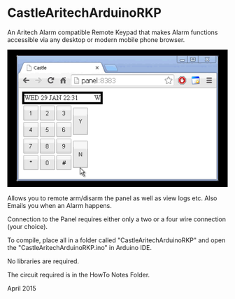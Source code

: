 CastleAritechArduinoRKP
=======================

An Aritech Alarm compatible Remote Keypad that makes Alarm functions
accessible via any desktop or modern mobile phone browser.

![animation demo](https://github.com/OzmoOzmo/CastleAritechArduinoRKP/blob/d3811089084ef876fd581825e4229804a5692861/HowTo/ArduinoAritechInternetKeypadLoop.gif?raw=true)

Allows you to remote arm/disarm the panel as well as view logs etc.
Also Emails you when an Alarm happens.

Connection to the Panel requires either only a two or a four wire connection (your choice).


To compile, place all in a folder called "CastleAritechArduinoRKP"
and open the "CastleAritechArduinoRKP.ino" in Arduino IDE.

No libraries are required.


The circuit required is in the HowTo Notes Folder.

April 2015
